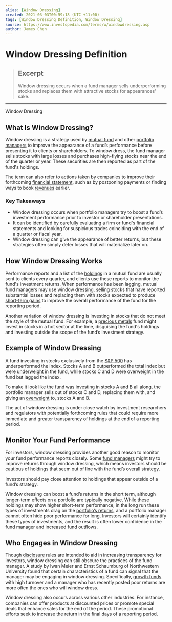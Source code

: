 ```yaml
---
alias: [Window Dressing]
created: 2021-03-03T00:59:18 (UTC +11:00)
tags: [Window Dressing Definition, Window Dressing]
source: https://www.investopedia.com/terms/w/windowdressing.asp
author: James Chen
---
```


# Window Dressing Definition

> ## Excerpt
> Window dressing occurs when a fund manager sells underperforming stocks and replaces them with attractive stocks for appearances' sake.

---

Window Dressing
## What Is Window Dressing?

Window dressing is a strategy used by [mutual fund](https://www.investopedia.com/terms/m/mutualfund.asp) and other [portfolio managers](https://www.investopedia.com/terms/p/portfoliomanager.asp) to improve the appearance of a fund’s performance before presenting it to clients or shareholders. To window dress, the fund manager sells stocks with large losses and purchases high-flying stocks near the end of the quarter or year. These securities are then reported as part of the fund's holdings.

The term can also refer to actions taken by companies to improve their forthcoming [financial statement](https://www.investopedia.com/terms/f/financial-statements.asp), such as by postponing payments or finding ways to book [revenues](https://www.investopedia.com/terms/r/revenue.asp) earlier.

### Key Takeaways

-   Window dressing occurs when portfolio managers try to boost a fund’s investment performance prior to investor or shareholder presentations.
-   It can be identified by carefully evaluating a firm or fund's financial statements and looking for suspicious trades coinciding with the end of a quarter or fiscal year.
-   Window dressing can give the appearance of better returns, but these strategies often simply defer losses that will materialize later on.

## How Window Dressing Works

Performance reports and a list of the [holdings](https://www.investopedia.com/terms/h/holdings.asp) in a mutual fund are usually sent to clients every quarter, and clients use these reports to monitor the fund's investment returns. When performance has been lagging, mutual fund managers may use window dressing, selling stocks that have reported substantial losses and replacing them with stocks expected to produce [short-term gains](https://www.investopedia.com/terms/s/short-term-gain.asp) to improve the overall performance of the fund for the reporting period.

Another variation of window dressing is investing in stocks that do not meet the style of the mutual fund. For example, a [precious metals](https://www.investopedia.com/terms/p/preciousmetal.asp) fund might invest in stocks in a hot sector at the time, disguising the fund's holdings and investing outside the scope of the fund’s investment strategy.

## Example of Window Dressing

A fund investing in stocks exclusively from the [S&P 500](https://www.investopedia.com/terms/s/sp500.asp) has underperformed the index. Stocks A and B outperformed the total index but were [underweight](https://www.investopedia.com/terms/u/underweight.asp) in the fund, while stocks C and D were overweight in the fund but lagged the index.

To make it look like the fund was investing in stocks A and B all along, the portfolio manager sells out of stocks C and D, replacing them with, and giving an [overweight](https://www.investopedia.com/terms/o/overweight.asp) to, stocks A and B.

The act of window dressing is under close watch by investment researchers and regulators with potentially forthcoming rules that could require more immediate and greater transparency of holdings at the end of a reporting period.

## Monitor Your Fund Performance

For investors, window dressing provides another good reason to monitor your fund performance reports closely. Some [fund managers](https://www.investopedia.com/terms/f/fundmanager.asp) might try to improve returns through window dressing, which means investors should be cautious of holdings that seem out of line with the fund’s overall strategy.

Investors should pay close attention to holdings that appear outside of a fund’s strategy.

Window dressing can boost a fund’s returns in the short term, although longer-term effects on a portfolio are typically negative. While these holdings may show higher short-term performance, in the long run these types of investments drag on the [portfolio’s returns](https://www.investopedia.com/terms/r/return.asp), and a portfolio manager cannot often hide poor performance for long. Investors will certainly identify these types of investments, and the result is often lower confidence in the fund manager and increased fund outflows.

## Who Engages in Window Dressing

Though [disclosure](https://www.investopedia.com/terms/d/disclosure.asp) rules are intended to aid in increasing transparency for investors, window dressing can still obscure the practices of the fund manager. A study by Iwan Meier and Ernst Schaumburg of Northwestern University found that certain characteristics of a fund can signal that the manager may be engaging in window dressing. Specifically, [growth funds](https://www.investopedia.com/terms/g/growthfund.asp) with high turnover and a manager who has recently posted poor returns are more often the ones who will window dress. 

Window dressing also occurs across various other industries. For instance, companies can offer products at discounted prices or promote special deals that enhance sales for the end of the period. These promotional efforts seek to increase the return in the final days of a reporting period.
